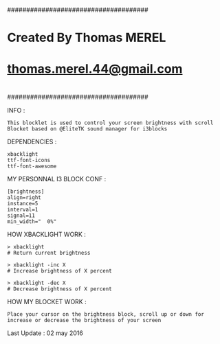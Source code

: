 #####################################
#
#	Created By Thomas MEREL
#	<thomas.merel.44@gmail.com>
#
#####################################

INFO :

	This blocklet is used to control your screen brightness with scroll
	Blocket based on @EliteTK sound manager for i3blocks

DEPENDENCIES :

	xbacklight
	ttf-font-icons
	ttf-font-awesome

MY PERSONNAL I3 BLOCK CONF :

	[brightness]
	align=right
	instance=5
	interval=1
	signal=11
	min_width="  0%"

HOW XBACKLIGHT WORK :

	> xbacklight
	# Return current brightness

	> xbacklight -inc X
	# Increase brightness of X percent

	> xbacklight -dec X
	# Decrease brightness of X percent

HOW MY BLOCKET WORK :

	Place your cursor on the brightness block, scroll up or down for increase or decrease the brightness of your screen

Last Update : 02 may 2016
